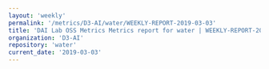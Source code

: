 ```yaml
---
layout: 'weekly'
permalink: '/metrics/D3-AI/water/WEEKLY-REPORT-2019-03-03'
title: 'DAI Lab OSS Metrics Metrics report for water | WEEKLY-REPORT-2019-03-03'
organization: 'D3-AI'
repository: 'water'
current_date: '2019-03-03'
---
```

